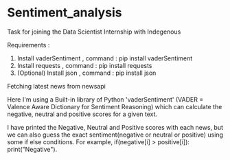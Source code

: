 # Sentiment_analysis
Task for joining the Data Scientist Internship with Indegenous

Requirements :
1) Install vaderSentiment , command : pip install vaderSentiment
2) Install requests , command : pip install requests
3) (Optional) Install json , command : pip install json 

Fetching latest news from newsapi 

Here I'm using a Built-in library of Python 'vaderSentiment' (VADER = Valence Aware Dictionary for Sentiment Reasoning)
which can calculate the negative, neutral and positive scores for a given text.

I have printed the Negative, Neutral and Positive scores with each news, but we can also guess the exact sentiment(negative or neutral or positive) using some if else conditions. For example, if(negative[i] > positive[i]): print("Negative").
